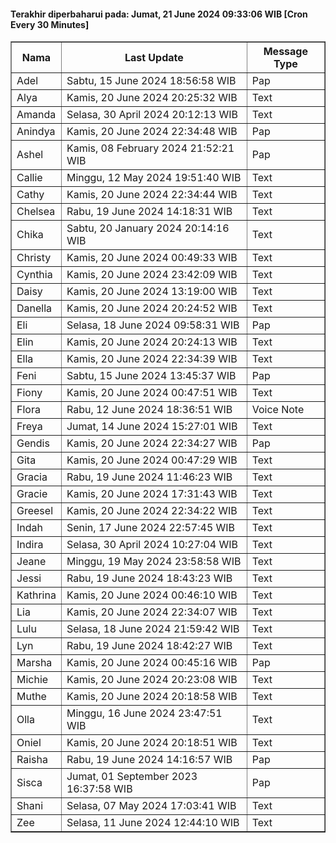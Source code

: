 #### Terakhir diperbaharui pada: Jumat, 21 June 2024 09:33:06 WIB [Cron Every 30 Minutes]

<table border='1'><tr><th>Nama</th><th>Last Update</th><th>Message Type</th></tr><tr><td>Adel</td><td>Sabtu, 15 June 2024 18:56:58 WIB</td><td>Pap</td></tr><tr><td>Alya</td><td>Kamis, 20 June 2024 20:25:32 WIB</td><td>Text</td></tr><tr><td>Amanda</td><td>Selasa, 30 April 2024 20:12:13 WIB</td><td>Text</td></tr><tr><td>Anindya</td><td>Kamis, 20 June 2024 22:34:48 WIB</td><td>Pap</td></tr><tr><td>Ashel</td><td>Kamis, 08 February 2024 21:52:21 WIB</td><td>Pap</td></tr><tr><td>Callie</td><td>Minggu, 12 May 2024 19:51:40 WIB</td><td>Text</td></tr><tr><td>Cathy</td><td>Kamis, 20 June 2024 22:34:44 WIB</td><td>Text</td></tr><tr><td>Chelsea</td><td>Rabu, 19 June 2024 14:18:31 WIB</td><td>Text</td></tr><tr><td>Chika</td><td>Sabtu, 20 January 2024 20:14:16 WIB</td><td>Text</td></tr><tr><td>Christy</td><td>Kamis, 20 June 2024 00:49:33 WIB</td><td>Text</td></tr><tr><td>Cynthia</td><td>Kamis, 20 June 2024 23:42:09 WIB</td><td>Text</td></tr><tr><td>Daisy</td><td>Kamis, 20 June 2024 13:19:00 WIB</td><td>Text</td></tr><tr><td>Danella</td><td>Kamis, 20 June 2024 20:24:52 WIB</td><td>Text</td></tr><tr><td>Eli</td><td>Selasa, 18 June 2024 09:58:31 WIB</td><td>Pap</td></tr><tr><td>Elin</td><td>Kamis, 20 June 2024 20:24:13 WIB</td><td>Text</td></tr><tr><td>Ella</td><td>Kamis, 20 June 2024 22:34:39 WIB</td><td>Text</td></tr><tr><td>Feni</td><td>Sabtu, 15 June 2024 13:45:37 WIB</td><td>Pap</td></tr><tr><td>Fiony</td><td>Kamis, 20 June 2024 00:47:51 WIB</td><td>Text</td></tr><tr><td>Flora</td><td>Rabu, 12 June 2024 18:36:51 WIB</td><td>Voice Note</td></tr><tr><td>Freya</td><td>Jumat, 14 June 2024 15:27:01 WIB</td><td>Text</td></tr><tr><td>Gendis</td><td>Kamis, 20 June 2024 22:34:27 WIB</td><td>Pap</td></tr><tr><td>Gita</td><td>Kamis, 20 June 2024 00:47:29 WIB</td><td>Text</td></tr><tr><td>Gracia</td><td>Rabu, 19 June 2024 11:46:23 WIB</td><td>Text</td></tr><tr><td>Gracie</td><td>Kamis, 20 June 2024 17:31:43 WIB</td><td>Text</td></tr><tr><td>Greesel</td><td>Kamis, 20 June 2024 22:34:22 WIB</td><td>Text</td></tr><tr><td>Indah</td><td>Senin, 17 June 2024 22:57:45 WIB</td><td>Text</td></tr><tr><td>Indira</td><td>Selasa, 30 April 2024 10:27:04 WIB</td><td>Text</td></tr><tr><td>Jeane</td><td>Minggu, 19 May 2024 23:58:58 WIB</td><td>Text</td></tr><tr><td>Jessi</td><td>Rabu, 19 June 2024 18:43:23 WIB</td><td>Text</td></tr><tr><td>Kathrina</td><td>Kamis, 20 June 2024 00:46:10 WIB</td><td>Text</td></tr><tr><td>Lia</td><td>Kamis, 20 June 2024 22:34:07 WIB</td><td>Text</td></tr><tr><td>Lulu</td><td>Selasa, 18 June 2024 21:59:42 WIB</td><td>Text</td></tr><tr><td>Lyn</td><td>Rabu, 19 June 2024 18:42:27 WIB</td><td>Text</td></tr><tr><td>Marsha</td><td>Kamis, 20 June 2024 00:45:16 WIB</td><td>Pap</td></tr><tr><td>Michie</td><td>Kamis, 20 June 2024 20:23:08 WIB</td><td>Text</td></tr><tr><td>Muthe</td><td>Kamis, 20 June 2024 20:18:58 WIB</td><td>Text</td></tr><tr><td>Olla</td><td>Minggu, 16 June 2024 23:47:51 WIB</td><td>Text</td></tr><tr><td>Oniel</td><td>Kamis, 20 June 2024 20:18:51 WIB</td><td>Text</td></tr><tr><td>Raisha</td><td>Rabu, 19 June 2024 14:16:57 WIB</td><td>Pap</td></tr><tr><td>Sisca</td><td>Jumat, 01 September 2023 16:37:58 WIB</td><td>Pap</td></tr><tr><td>Shani</td><td>Selasa, 07 May 2024 17:03:41 WIB</td><td>Text</td></tr><tr><td>Zee</td><td>Selasa, 11 June 2024 12:44:10 WIB</td><td>Text</td></tr></table>